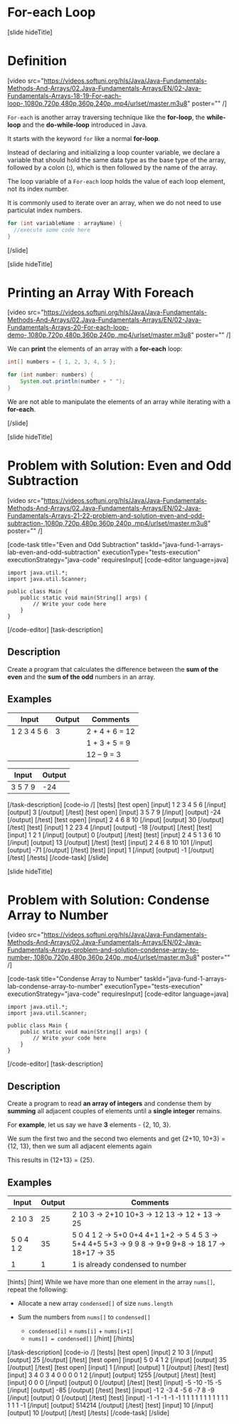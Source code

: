 # For-each Loop
[slide hideTitle]
# Definition

[video src="https://videos.softuni.org/hls/Java/Java-Fundamentals-Methods-And-Arrays/02.Java-Fundamentals-Arrays/EN/02-Java-Fundamentals-Arrays-18-19-For-each-loop-,1080p,720p,480p,360p,240p,.mp4/urlset/master.m3u8" poster="" /]

`For-each` is another array traversing technique like the **for-loop**, the **while-loop** and the **do-while-loop** introduced in Java.

It starts with the keyword `for` like a normal **for-loop**.

Instead of declaring and initializing a loop counter variable, we declare a variable that should hold the same data type as the base type of the array, followed by a colon (**:**), which is then followed by the name of the array.

The loop variable of a `For-each` loop holds the value of each loop element, not its index number.

It is commonly used to iterate over an array, when we do not need to use particulat index numbers.

```java
for (int variableName : arrayName) {
  //execute some code here
}
```
[/slide]

[slide hideTitle]
# Printing an Array With Foreach

[video src="https://videos.softuni.org/hls/Java/Java-Fundamentals-Methods-And-Arrays/02.Java-Fundamentals-Arrays/EN/02-Java-Fundamentals-Arrays-20-For-each-loop-demo-,1080p,720p,480p,360p,240p,.mp4/urlset/master.m3u8" poster="" /]

We can **print** the elements of an array with a **for-each** loop:

```Java live
int[] numbers = { 1, 2, 3, 4, 5 };

for (int number: numbers) {
    System.out.println(number + " ");
}
```

We are not able to manipulate the elements of an array while iterating with a **for-each**. 

[/slide]

[slide hideTitle]
# Problem with Solution: Even and Odd Subtraction

[video src="https://videos.softuni.org/hls/Java/Java-Fundamentals-Methods-And-Arrays/02.Java-Fundamentals-Arrays/EN/02-Java-Fundamentals-Arrays-21-22-problem-and-solution-even-and-odd-subtraction-,1080p,720p,480p,360p,240p,.mp4/urlset/master.m3u8" poster="" /]

[code-task title="Even and Odd Subtraction" taskId="java-fund-1-arrays-lab-even-and-odd-subtraction" executionType="tests-execution" executionStrategy="java-code" requiresInput]
[code-editor language=java]
```
import java.util.*;
import java.util.Scanner;

public class Main {
    public static void main(String[] args) {
        // Write your code here
    }
}
```
[/code-editor]
[task-description]
## Description
Create a program that calculates the difference between the **sum of the even** and the **sum of the odd** numbers in an array.

## Examples
|**Input**|**Output**|**Comments**|
|-----|------|------|
| 1 2 3 4 5 6 | 3|2 + 4 + 6 = 12 |
| | |1 + 3 + 5 = 9|
| | |12 – 9 = 3|

|**Input**|**Output**|
|-----|------|
| 3 5 7 9 | -24|


[/task-description]
[code-io /]
[tests]
[test open]
[input]
1 2 3 4 5 6
[/input]
[output]
3
[/output]
[/test]
[test open]
[input]
3 5 7 9
[/input]
[output]
-24
[/output]
[/test]
[test open]
[input]
2 4 6 8 10
[/input]
[output]
30
[/output]
[/test]
[test]
[input]
1 2 23 4
[/input]
[output]
-18
[/output]
[/test]
[test]
[input]
1 2 1
[/input]
[output]
0
[/output]
[/test]
[test]
[input]
2 4 5 1 3 6 10
[/input]
[output]
13
[/output]
[/test]
[test]
[input]
2 4 6 8 10 101
[/input]
[output]
-71
[/output]
[/test]
[test]
[input]
1
[/input]
[output]
-1
[/output]
[/test]
[/tests]
[/code-task]
[/slide]

[slide hideTitle]
# Problem with Solution: Condense Array to Number

[video src="https://videos.softuni.org/hls/Java/Java-Fundamentals-Methods-And-Arrays/02.Java-Fundamentals-Arrays/EN/02-Java-Fundamentals-Arrays-problem-and-solution-condense-array-to-number-,1080p,720p,480p,360p,240p,.mp4/urlset/master.m3u8" poster="" /]

[code-task title="Condense Array to Number" taskId="java-fund-1-arrays-lab-condense-array-to-number" executionType="tests-execution" executionStrategy="java-code" requiresInput]
[code-editor language=java]
```
import java.util.*;
import java.util.Scanner;

public class Main {
    public static void main(String[] args) {
        // Write your code here
    }
}
```
[/code-editor]
[task-description]
## Description
Create a program to read **an array of integers** and condense them by **summing** all adjacent couples of elements until a **single integer** remains.

For **example**, let us say we have **3** elements - \{2, 10, 3\}. 

We sum the first two and the second two elements and get \{2+10, 10+3\} = \{12, 13\}, then we sum all adjacent elements again

This results in \{12+13\} = \{25\}.

## Examples
|**Input**|**Output**| **Comments** |
|-----|------|------|
| 2 10 3| 25|2 10 3 -> 2+10 10+3 -> 12 13 -> 12 + 13 -> 25 |
| 5 0 4 1 2 | 35|5 0 4 1 2 -> 5+0 0+4 4+1 1+2 -> 5 4 5 3 -> 5+4 4+5 5+3 -> 9 9 8 -> 9+9 9+8 -> 18 17 -> 18+17 -> 35|
| 1 | 1 | 1 is already condensed to number |


[hints] 
[hint] 
While we have more than one element in the array `nums[]`, repeat the following:
- Allocate a new array `condensed[]` of size `nums.length`
- Sum the numbers from `nums[]` to `condensed[]`

    - `condensed[i]` = `nums[i]` + `nums[i+1]`
    - `nums[] = condensed[]`
[/hint] 
[/hints]

[/task-description]
[code-io /]
[tests]
[test open]
[input]
2 10 3
[/input]
[output]
25
[/output]
[/test]
[test open]
[input]
5 0 4 1 2
[/input]
[output]
35
[/output]
[/test]
[test open]
[input]
1
[/input]
[output]
1
[/output]
[/test]
[test]
[input]
3 4 0 3 4 0 0 0 0 1 2
[/input]
[output]
1255
[/output]
[/test]
[test]
[input]
0 0 0
[/input]
[output]
0
[/output]
[/test]
[test]
[input]
-5 -10 -15 -5
[/input]
[output]
-85
[/output]
[/test]
[test]
[input]
-1 2 -3 4 -5 6 -7 8 -9
[/input]
[output]
0
[/output]
[/test]
[test]
[input]
-1 -1 -1 -1 -1 1 1 1 1 1 1 1 1 1 1 1 1 1 1 -1
[/input]
[output]
514214
[/output]
[/test]
[test]
[input]
10
[/input]
[output]
10
[/output]
[/test]
[/tests]
[/code-task]
[/slide]
